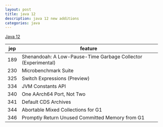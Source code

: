 ```yaml
---
layout: post
title: java 12 
description: java 12 new additions
categories: java
---
```

[Java 12](https://openjdk.java.net/projects/jdk/12/)


|jep|feature|
|---|-------|
|189|Shenandoah: A Low-Pause-Time Garbage Collector (Experimental)|
|230|Microbenchmark Suite|
|325|Switch Expressions (Preview)|
|334|JVM Constants API|
|340|One AArch64 Port, Not Two|
|341|Default CDS Archives|
|344|Abortable Mixed Collections for G1|
|346|Promptly Return Unused Committed Memory from G1||


